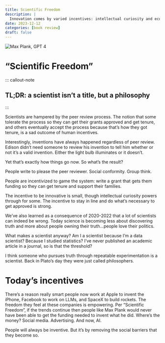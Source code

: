 ```yaml
---
title: Scientific Freedom
description: |
  Innovation comes by varied incentives: intellectual curiosity and economic incentive 
date: 2023-12-12
categories: [book review]
draft: false
---
```


![Max Plank, GPT 4](../../img/book-scientific-freedom.jpeg) 

# “Scientific Freedom”

::: callout-note
## TL;DR: a scientist isn’t a title, but a philosophy
:::

Scientists are hampered by the peer review process. The notion that some tolerate the process so they can get their grants approved and get tenure, and others eventually accept the process because that’s how they got tenure, is a sad outcome of human incentives. 

Interestingly, inventions have always happened regardless of peer review. Edison didn’t need someone to review his invention to tell him whether or not it’s a valid invention. Either the light bulb illuminates or it doesn’t. 

Yet that’s exactly how things go now. So what’s the result?

People write to please the peer reviewer. Social conformity. Group think. 

People are incentivized to game the system: write a grant that gets them funding so they can get tenure and support their families. 

The incentive to be innovative is small, though intellectual curiosity powers through for some. The incentive to stay in line and do what’s necessary to get approved is strong. 

We’ve also learned as a consequence of 2020-2022 that a lot of scientists can indeed be wrong. Today science is becoming less about discovering truth and more about people owning their truth…people love their politics. 

What makes a scientist anyway? Am I a scientist because I’m a data scientist? Because I studied statistics? I’ve never published an academic article in a journal, so is that the threshold? 

I think someone who pursues truth through repeatable experimentation is a scientist. Back in Plato’s day they were just called philosophers. 

# Today’s incentives 

There’s a reason really smart people now work at Apple to invent the iPhone, Facebook to work on LLMs, and SpaceX to build rockets. The freedom they feel at these companies is empowering. Per “Scientific Freedom”, if the trends continue then people like Max Plank would never have been able to get the funding needed to invent what he did. Where’s the money? Social media. Advertising. And now, AI. 

People will always be inventive. But it’s by removing the social barriers that they become so. 


